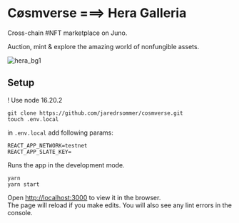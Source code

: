 # Cøsmverse ===> Hera Galleria

Cross-chain #NFT marketplace on 
Juno.

Auction, mint & explore the amazing world of nonfungible assets. 


![hera_bg1](https://github.com/jaredrsommer/cosmverse/assets/51533784/dfa50b8c-8965-4d7b-9dd8-7be797f18e3b)



## Setup
! Use node 16.20.2
```
git clone https://github.com/jaredrsommer/cosmverse.git
touch .env.local
```

in `.env.local` add following params:
```
REACT_APP_NETWORK=testnet
REACT_APP_SLATE_KEY=
```

Runs the app in the development mode.
```
yarn
yarn start
```

Open [http://localhost:3000](http://localhost:3000) to view it in the browser.     
The page will reload if you make edits. You will also see any lint errors in the console.

